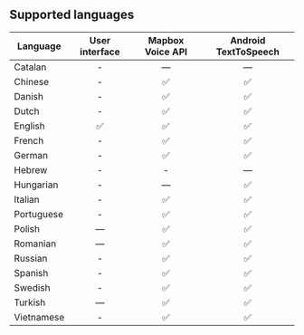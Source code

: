 ## Supported languages

| Language   | User interface | Mapbox Voice API | Android TextToSpeech
|------------|:--------------:|:----------------:|:---------------------:
| Catalan    | -              | —                | —
| Chinese    | -              | ✅               | ✅
| Danish     | -              | ✅               | ✅
| Dutch      | -              | ✅               | ✅
| English    | ✅             | ✅               | ✅
| French     | -              | ✅               | ✅
| German     | -              | ✅               | ✅
| Hebrew     | -              | -                | —
| Hungarian  | -              | —                | ✅
| Italian    | -              | ✅               | ✅
| Portuguese | -              | ✅               | ✅
| Polish     | —              | ✅               | ✅
| Romanian   | —              | ✅               | ✅          
| Russian    | -              | ✅               | ✅
| Spanish    | -              | ✅               | ✅
| Swedish    | -              | ✅               | ✅
| Turkish    | —              | ✅               | ✅
| Vietnamese | -              | ✅               | ✅
